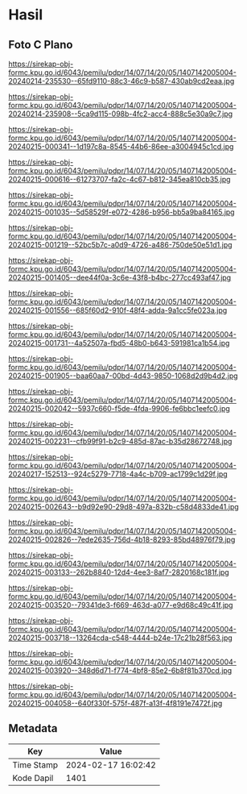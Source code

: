 # Hasil

## Foto C Plano

https://sirekap-obj-formc.kpu.go.id/6043/pemilu/pdpr/14/07/14/20/05/1407142005004-20240214-235530--65fd9110-88c3-46c9-b587-430ab9cd2eaa.jpg

https://sirekap-obj-formc.kpu.go.id/6043/pemilu/pdpr/14/07/14/20/05/1407142005004-20240214-235908--5ca9d115-098b-4fc2-acc4-888c5e30a9c7.jpg

https://sirekap-obj-formc.kpu.go.id/6043/pemilu/pdpr/14/07/14/20/05/1407142005004-20240215-000341--1d197c8a-8545-44b6-86ee-a3004945c1cd.jpg

https://sirekap-obj-formc.kpu.go.id/6043/pemilu/pdpr/14/07/14/20/05/1407142005004-20240215-000616--61273707-fa2c-4c67-b812-345ea810cb35.jpg

https://sirekap-obj-formc.kpu.go.id/6043/pemilu/pdpr/14/07/14/20/05/1407142005004-20240215-001035--5d58529f-e072-4286-b956-bb5a9ba84165.jpg

https://sirekap-obj-formc.kpu.go.id/6043/pemilu/pdpr/14/07/14/20/05/1407142005004-20240215-001219--52bc5b7c-a0d9-4726-a486-750de50e51d1.jpg

https://sirekap-obj-formc.kpu.go.id/6043/pemilu/pdpr/14/07/14/20/05/1407142005004-20240215-001405--dee44f0a-3c6e-43f8-b4bc-277cc493af47.jpg

https://sirekap-obj-formc.kpu.go.id/6043/pemilu/pdpr/14/07/14/20/05/1407142005004-20240215-001556--685f60d2-910f-48f4-adda-9a1cc5fe023a.jpg

https://sirekap-obj-formc.kpu.go.id/6043/pemilu/pdpr/14/07/14/20/05/1407142005004-20240215-001731--4a52507a-fbd5-48b0-b643-591981ca1b54.jpg

https://sirekap-obj-formc.kpu.go.id/6043/pemilu/pdpr/14/07/14/20/05/1407142005004-20240215-001905--baa60aa7-00bd-4d43-9850-1068d2d9b4d2.jpg

https://sirekap-obj-formc.kpu.go.id/6043/pemilu/pdpr/14/07/14/20/05/1407142005004-20240215-002042--5937c660-f5de-4fda-9906-fe6bbc1eefc0.jpg

https://sirekap-obj-formc.kpu.go.id/6043/pemilu/pdpr/14/07/14/20/05/1407142005004-20240215-002231--cfb99f91-b2c9-485d-87ac-b35d28672748.jpg

https://sirekap-obj-formc.kpu.go.id/6043/pemilu/pdpr/14/07/14/20/05/1407142005004-20240217-152513--924c5279-7718-4a4c-b709-ac1799c1d29f.jpg

https://sirekap-obj-formc.kpu.go.id/6043/pemilu/pdpr/14/07/14/20/05/1407142005004-20240215-002643--b9d92e90-29d8-497a-832b-c58d4833de41.jpg

https://sirekap-obj-formc.kpu.go.id/6043/pemilu/pdpr/14/07/14/20/05/1407142005004-20240215-002826--7ede2635-756d-4b18-8293-85bd48976f79.jpg

https://sirekap-obj-formc.kpu.go.id/6043/pemilu/pdpr/14/07/14/20/05/1407142005004-20240215-003133--262b8840-12d4-4ee3-8af7-2820168c181f.jpg

https://sirekap-obj-formc.kpu.go.id/6043/pemilu/pdpr/14/07/14/20/05/1407142005004-20240215-003520--79341de3-f669-463d-a077-e9d68c49c41f.jpg

https://sirekap-obj-formc.kpu.go.id/6043/pemilu/pdpr/14/07/14/20/05/1407142005004-20240215-003718--13264cda-c548-4444-b24e-17c21b28f563.jpg

https://sirekap-obj-formc.kpu.go.id/6043/pemilu/pdpr/14/07/14/20/05/1407142005004-20240215-003920--348d6d71-f774-4bf8-85e2-6b8f81b370cd.jpg

https://sirekap-obj-formc.kpu.go.id/6043/pemilu/pdpr/14/07/14/20/05/1407142005004-20240215-004058--640f330f-575f-487f-a13f-4f8191e7472f.jpg


## Metadata

| Key        | Value               |
| ---------- | ------------------- |
| Time Stamp | 2024-02-17 16:02:42 |
| Kode Dapil | 1401                |



